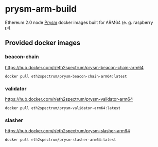 # prysm-arm-build
Ethereum 2.0 node [Prysm](https://github.com/prysmaticlabs/prysm) docker images built for ARM64 (e. g. raspberry pi).

## Provided docker images
### beacon-chain
https://hub.docker.com/r/eth2spectrum/prysm-beacon-chain-arm64
```
docker pull eth2spectrum/prysm-beacon-chain-arm64:latest
```

### validator
https://hub.docker.com/r/eth2spectrum/prysm-validator-arm64
```
docker pull eth2spectrum/prysm-validator-arm64:latest
```

### slasher
https://hub.docker.com/r/eth2spectrum/prysm-slasher-arm64
```
docker pull eth2spectrum/prysm-slasher-arm64:latest
```
